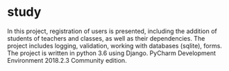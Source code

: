 # study

In this project, registration of users is presented, including the addition of students of teachers and classes, as well as their dependencies.
The project includes logging, validation, working with databases (sqlite), forms.
The project is written in python 3.6 using Django.
PyCharm Development Environment 2018.2.3 Community edition.
